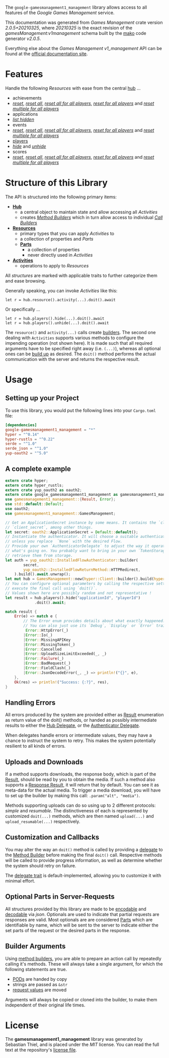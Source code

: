 <!---
DO NOT EDIT !
This file was generated automatically from 'src/mako/api/README.md.mako'
DO NOT EDIT !
-->
The `google-gamesmanagement1_management` library allows access to all features of the *Google Games Management* service.

This documentation was generated from *Games Management* crate version *2.0.5+20210325*, where *20210325* is the exact revision of the *gamesManagement:v1management* schema built by the [mako](http://www.makotemplates.org/) code generator *v2.0.5*.

Everything else about the *Games Management* *v1_management* API can be found at the
[official documentation site](https://developers.google.com/games/).
# Features

Handle the following *Resources* with ease from the central [hub](https://docs.rs/google-gamesmanagement1_management/2.0.5+20210325/google_gamesmanagement1_management/GamesManagement) ... 

* achievements
 * [*reset*](https://docs.rs/google-gamesmanagement1_management/2.0.5+20210325/google_gamesmanagement1_management/api::AchievementResetCall), [*reset all*](https://docs.rs/google-gamesmanagement1_management/2.0.5+20210325/google_gamesmanagement1_management/api::AchievementResetAllCall), [*reset all for all players*](https://docs.rs/google-gamesmanagement1_management/2.0.5+20210325/google_gamesmanagement1_management/api::AchievementResetAllForAllPlayerCall), [*reset for all players*](https://docs.rs/google-gamesmanagement1_management/2.0.5+20210325/google_gamesmanagement1_management/api::AchievementResetForAllPlayerCall) and [*reset multiple for all players*](https://docs.rs/google-gamesmanagement1_management/2.0.5+20210325/google_gamesmanagement1_management/api::AchievementResetMultipleForAllPlayerCall)
* applications
 * [*list hidden*](https://docs.rs/google-gamesmanagement1_management/2.0.5+20210325/google_gamesmanagement1_management/api::ApplicationListHiddenCall)
* events
 * [*reset*](https://docs.rs/google-gamesmanagement1_management/2.0.5+20210325/google_gamesmanagement1_management/api::EventResetCall), [*reset all*](https://docs.rs/google-gamesmanagement1_management/2.0.5+20210325/google_gamesmanagement1_management/api::EventResetAllCall), [*reset all for all players*](https://docs.rs/google-gamesmanagement1_management/2.0.5+20210325/google_gamesmanagement1_management/api::EventResetAllForAllPlayerCall), [*reset for all players*](https://docs.rs/google-gamesmanagement1_management/2.0.5+20210325/google_gamesmanagement1_management/api::EventResetForAllPlayerCall) and [*reset multiple for all players*](https://docs.rs/google-gamesmanagement1_management/2.0.5+20210325/google_gamesmanagement1_management/api::EventResetMultipleForAllPlayerCall)
* [players](https://docs.rs/google-gamesmanagement1_management/2.0.5+20210325/google_gamesmanagement1_management/api::Player)
 * [*hide*](https://docs.rs/google-gamesmanagement1_management/2.0.5+20210325/google_gamesmanagement1_management/api::PlayerHideCall) and [*unhide*](https://docs.rs/google-gamesmanagement1_management/2.0.5+20210325/google_gamesmanagement1_management/api::PlayerUnhideCall)
* scores
 * [*reset*](https://docs.rs/google-gamesmanagement1_management/2.0.5+20210325/google_gamesmanagement1_management/api::ScoreResetCall), [*reset all*](https://docs.rs/google-gamesmanagement1_management/2.0.5+20210325/google_gamesmanagement1_management/api::ScoreResetAllCall), [*reset all for all players*](https://docs.rs/google-gamesmanagement1_management/2.0.5+20210325/google_gamesmanagement1_management/api::ScoreResetAllForAllPlayerCall), [*reset for all players*](https://docs.rs/google-gamesmanagement1_management/2.0.5+20210325/google_gamesmanagement1_management/api::ScoreResetForAllPlayerCall) and [*reset multiple for all players*](https://docs.rs/google-gamesmanagement1_management/2.0.5+20210325/google_gamesmanagement1_management/api::ScoreResetMultipleForAllPlayerCall)




# Structure of this Library

The API is structured into the following primary items:

* **[Hub](https://docs.rs/google-gamesmanagement1_management/2.0.5+20210325/google_gamesmanagement1_management/GamesManagement)**
    * a central object to maintain state and allow accessing all *Activities*
    * creates [*Method Builders*](https://docs.rs/google-gamesmanagement1_management/2.0.5+20210325/google_gamesmanagement1_management/client::MethodsBuilder) which in turn
      allow access to individual [*Call Builders*](https://docs.rs/google-gamesmanagement1_management/2.0.5+20210325/google_gamesmanagement1_management/client::CallBuilder)
* **[Resources](https://docs.rs/google-gamesmanagement1_management/2.0.5+20210325/google_gamesmanagement1_management/client::Resource)**
    * primary types that you can apply *Activities* to
    * a collection of properties and *Parts*
    * **[Parts](https://docs.rs/google-gamesmanagement1_management/2.0.5+20210325/google_gamesmanagement1_management/client::Part)**
        * a collection of properties
        * never directly used in *Activities*
* **[Activities](https://docs.rs/google-gamesmanagement1_management/2.0.5+20210325/google_gamesmanagement1_management/client::CallBuilder)**
    * operations to apply to *Resources*

All *structures* are marked with applicable traits to further categorize them and ease browsing.

Generally speaking, you can invoke *Activities* like this:

```Rust,ignore
let r = hub.resource().activity(...).doit().await
```

Or specifically ...

```ignore
let r = hub.players().hide(...).doit().await
let r = hub.players().unhide(...).doit().await
```

The `resource()` and `activity(...)` calls create [builders][builder-pattern]. The second one dealing with `Activities` 
supports various methods to configure the impending operation (not shown here). It is made such that all required arguments have to be 
specified right away (i.e. `(...)`), whereas all optional ones can be [build up][builder-pattern] as desired.
The `doit()` method performs the actual communication with the server and returns the respective result.

# Usage

## Setting up your Project

To use this library, you would put the following lines into your `Cargo.toml` file:

```toml
[dependencies]
google-gamesmanagement1_management = "*"
hyper = "^0.14"
hyper-rustls = "^0.22"
serde = "^1.0"
serde_json = "^1.0"
yup-oauth2 = "^5.0"
```

## A complete example

```Rust
extern crate hyper;
extern crate hyper_rustls;
extern crate yup_oauth2 as oauth2;
extern crate google_gamesmanagement1_management as gamesmanagement1_management;
use gamesmanagement1_management::{Result, Error};
use std::default::Default;
use oauth2;
use gamesmanagement1_management::GamesManagement;

// Get an ApplicationSecret instance by some means. It contains the `client_id` and 
// `client_secret`, among other things.
let secret: oauth2::ApplicationSecret = Default::default();
// Instantiate the authenticator. It will choose a suitable authentication flow for you, 
// unless you replace  `None` with the desired Flow.
// Provide your own `AuthenticatorDelegate` to adjust the way it operates and get feedback about 
// what's going on. You probably want to bring in your own `TokenStorage` to persist tokens and
// retrieve them from storage.
let auth = yup_oauth2::InstalledFlowAuthenticator::builder(
        secret,
        yup_oauth2::InstalledFlowReturnMethod::HTTPRedirect,
    ).build().await.unwrap();
let mut hub = GamesManagement::new(hyper::Client::builder().build(hyper_rustls::HttpsConnector::with_native_roots()), auth);
// You can configure optional parameters by calling the respective setters at will, and
// execute the final call using `doit()`.
// Values shown here are possibly random and not representative !
let result = hub.players().hide("applicationId", "playerId")
             .doit().await;

match result {
    Err(e) => match e {
        // The Error enum provides details about what exactly happened.
        // You can also just use its `Debug`, `Display` or `Error` traits
         Error::HttpError(_)
        |Error::Io(_)
        |Error::MissingAPIKey
        |Error::MissingToken(_)
        |Error::Cancelled
        |Error::UploadSizeLimitExceeded(_, _)
        |Error::Failure(_)
        |Error::BadRequest(_)
        |Error::FieldClash(_)
        |Error::JsonDecodeError(_, _) => println!("{}", e),
    },
    Ok(res) => println!("Success: {:?}", res),
}

```
## Handling Errors

All errors produced by the system are provided either as [Result](https://docs.rs/google-gamesmanagement1_management/2.0.5+20210325/google_gamesmanagement1_management/client::Result) enumeration as return value of
the doit() methods, or handed as possibly intermediate results to either the 
[Hub Delegate](https://docs.rs/google-gamesmanagement1_management/2.0.5+20210325/google_gamesmanagement1_management/client::Delegate), or the [Authenticator Delegate](https://docs.rs/yup-oauth2/*/yup_oauth2/trait.AuthenticatorDelegate.html).

When delegates handle errors or intermediate values, they may have a chance to instruct the system to retry. This 
makes the system potentially resilient to all kinds of errors.

## Uploads and Downloads
If a method supports downloads, the response body, which is part of the [Result](https://docs.rs/google-gamesmanagement1_management/2.0.5+20210325/google_gamesmanagement1_management/client::Result), should be
read by you to obtain the media.
If such a method also supports a [Response Result](https://docs.rs/google-gamesmanagement1_management/2.0.5+20210325/google_gamesmanagement1_management/client::ResponseResult), it will return that by default.
You can see it as meta-data for the actual media. To trigger a media download, you will have to set up the builder by making
this call: `.param("alt", "media")`.

Methods supporting uploads can do so using up to 2 different protocols: 
*simple* and *resumable*. The distinctiveness of each is represented by customized 
`doit(...)` methods, which are then named `upload(...)` and `upload_resumable(...)` respectively.

## Customization and Callbacks

You may alter the way an `doit()` method is called by providing a [delegate](https://docs.rs/google-gamesmanagement1_management/2.0.5+20210325/google_gamesmanagement1_management/client::Delegate) to the 
[Method Builder](https://docs.rs/google-gamesmanagement1_management/2.0.5+20210325/google_gamesmanagement1_management/client::CallBuilder) before making the final `doit()` call. 
Respective methods will be called to provide progress information, as well as determine whether the system should 
retry on failure.

The [delegate trait](https://docs.rs/google-gamesmanagement1_management/2.0.5+20210325/google_gamesmanagement1_management/client::Delegate) is default-implemented, allowing you to customize it with minimal effort.

## Optional Parts in Server-Requests

All structures provided by this library are made to be [encodable](https://docs.rs/google-gamesmanagement1_management/2.0.5+20210325/google_gamesmanagement1_management/client::RequestValue) and 
[decodable](https://docs.rs/google-gamesmanagement1_management/2.0.5+20210325/google_gamesmanagement1_management/client::ResponseResult) via *json*. Optionals are used to indicate that partial requests are responses 
are valid.
Most optionals are are considered [Parts](https://docs.rs/google-gamesmanagement1_management/2.0.5+20210325/google_gamesmanagement1_management/client::Part) which are identifiable by name, which will be sent to 
the server to indicate either the set parts of the request or the desired parts in the response.

## Builder Arguments

Using [method builders](https://docs.rs/google-gamesmanagement1_management/2.0.5+20210325/google_gamesmanagement1_management/client::CallBuilder), you are able to prepare an action call by repeatedly calling it's methods.
These will always take a single argument, for which the following statements are true.

* [PODs][wiki-pod] are handed by copy
* strings are passed as `&str`
* [request values](https://docs.rs/google-gamesmanagement1_management/2.0.5+20210325/google_gamesmanagement1_management/client::RequestValue) are moved

Arguments will always be copied or cloned into the builder, to make them independent of their original life times.

[wiki-pod]: http://en.wikipedia.org/wiki/Plain_old_data_structure
[builder-pattern]: http://en.wikipedia.org/wiki/Builder_pattern
[google-go-api]: https://github.com/google/google-api-go-client

# License
The **gamesmanagement1_management** library was generated by Sebastian Thiel, and is placed 
under the *MIT* license.
You can read the full text at the repository's [license file][repo-license].

[repo-license]: https://github.com/Byron/google-apis-rsblob/main/LICENSE.md
